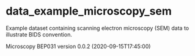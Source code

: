 # data_example_microscopy_sem
Example dataset containing scanning electron microscopy (SEM) data to illustrate BIDS convention.

Microscopy BEP031 version 0.0.2 (2020-09-15T17:45:00)

